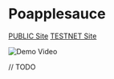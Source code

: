 # Poapplesauce
[PUBLIC Site](https://poap.stellar.quest)
[TESTNET Site](https://poap.testnet.stellar.quest)

![Demo Video](https://drive.google.com/file/d/17T6-6OtzNitoybw7HHt0cdtETuEqKOjH/view?usp=sharing)

// TODO